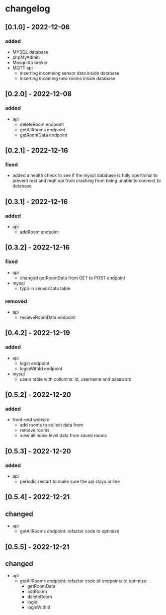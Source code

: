 # changelog 

## [0.1.0] - 2022-12-06 

### added
 - MYSQL database
 - phpMyAdmin 
 - Mosquitto broker
 - MQTT api
   - inserting incomeing sensor data inside database
   - inserting incoming new rooms inside database

## [0.2.0] - 2022-12-08

### added
  - api
    - deleteRoom endpoint
    - getAllRooms endpoint
    - getRoomData endpoint

## [0.2.1] - 2022-12-16

### fixed

  - added a health check to see if the mysql database is fully opertional to prevent rest and mqtt api from crashing from being unable to       connect to database

## [0.3.1] - 2022-12-16

### added
  - api
    - addRoom endpoint

## [0.3.2] - 2022-12-16

### fixed
  - api
    - changed getRoomData from GET to POST endpoint
  - mysql
    - typo in sensorData table

### removed
  - api
    - receiveRoomData endpoint

## [0.4.2] - 2022-12-19

### added
  - api
    - login endpoint
    - loginWithId endpoint
  - mysql
    - users table with collumns: id, username and password

## [0.5.2] - 2022-12-20

### added
  - front-end website
    - add rooms to collect data from
    - remove rooms
    - view all noise level data from saved rooms

## [0.5.3] - 2022-12-20

### added
  - api
    - periodic restart to make sure the api stays online

## [0.5.4] - 2022-12-21

## changed
  - api
    - getAllRooms endpoint: refactor code to optimize

## [0.5.5] - 2022-12-21

## changed
  - api
    - getAllRooms endpoint: refactor code of endpoints to optimize:
      - getRoomData
      - addRoom
      - deleteRoom
      - login
      - loginWithId